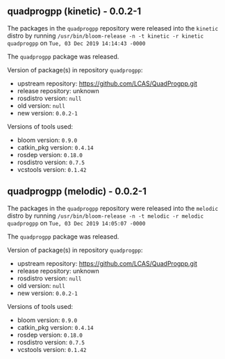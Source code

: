## quadprogpp (kinetic) - 0.0.2-1

The packages in the `quadprogpp` repository were released into the `kinetic` distro by running `/usr/bin/bloom-release -n -t kinetic -r kinetic quadprogpp` on `Tue, 03 Dec 2019 14:14:43 -0000`

The `quadprogpp` package was released.

Version of package(s) in repository `quadprogpp`:

- upstream repository: https://github.com/LCAS/QuadProgpp.git
- release repository: unknown
- rosdistro version: `null`
- old version: `null`
- new version: `0.0.2-1`

Versions of tools used:

- bloom version: `0.9.0`
- catkin_pkg version: `0.4.14`
- rosdep version: `0.18.0`
- rosdistro version: `0.7.5`
- vcstools version: `0.1.42`


## quadprogpp (melodic) - 0.0.2-1

The packages in the `quadprogpp` repository were released into the `melodic` distro by running `/usr/bin/bloom-release -n -t melodic -r melodic quadprogpp` on `Tue, 03 Dec 2019 14:05:07 -0000`

The `quadprogpp` package was released.

Version of package(s) in repository `quadprogpp`:

- upstream repository: https://github.com/LCAS/QuadProgpp.git
- release repository: unknown
- rosdistro version: `null`
- old version: `null`
- new version: `0.0.2-1`

Versions of tools used:

- bloom version: `0.9.0`
- catkin_pkg version: `0.4.14`
- rosdep version: `0.18.0`
- rosdistro version: `0.7.5`
- vcstools version: `0.1.42`


